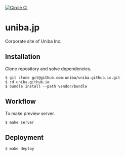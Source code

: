 
[![Circle CI](https://circleci.com/gh/uniba/uniba.github.io.svg?style=shield&circle-token=4515192076141eb0b74d483c82f6cd2707181bb2)](https://circleci.com/gh/uniba/uniba.github.io)

# uniba.jp

Corporate site of Uniba Inc.

## Installation

Clone repository and solve dependencies.

    $ git clone git@github.com:uniba/uniba.github.io.git
    $ cd uniba.github.io
    $ bundle install --path vendor/bundle

## Workflow

To make preview server.

    $ make server

## Deployment

    $ make deploy
